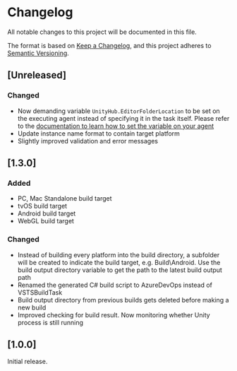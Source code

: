 # Changelog

All notable changes to this project will be documented in this file.

The format is based on [Keep a Changelog](https://keepachangelog.com/en/1.0.0/),
and this project adheres to [Semantic Versioning](https://semver.org/spec/v2.0.0.html).

## [Unreleased]

### Changed

- Now demanding variable `UnityHub.EditorFolderLocation` to be set on the executing agent instead of specifying it in the task itself. Please refer to the [documentation to learn how to set the variable on your agent](https://docs.microsoft.com/en-us/azure/devops/pipelines/agents/agents?view=vsts#capabilities)
- Update instance name format to contain target platform
- Slightly improved validation and error messages

## [1.3.0]

### Added

- PC, Mac Standalone build target
- tvOS build target
- Android build target
- WebGL build target

### Changed

- Instead of building every platform into the build directory, a subfolder will be created to indicate the build target, e.g. Build\Android. Use the build output directory variable to get the path to the latest build output path
- Renamed the generated C# build script to AzureDevOps instead of VSTSBuildTask
- Build output directory from previous builds gets deleted before making a new build
- Improved checking for build result. Now monitoring whether Unity process is still running

## [1.0.0]

Initial release.